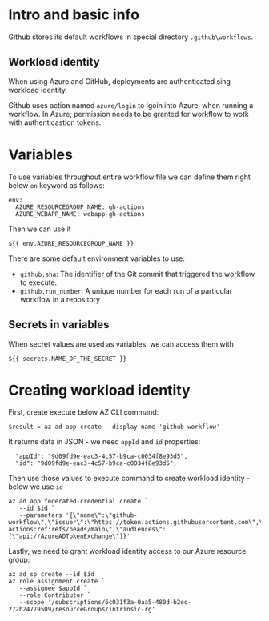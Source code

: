 # Intro and basic info

Github stores its default workflows in special directory `.github\workflows`.

## Workload identity

When using Azure and GitHub, deployments are authenticated sing workload identity.

Github uses action named `azure/login` to lgoin into Azure, when running a workflow. In Azure, permission needs to be granted for workflow to wotk with authenticastion tokens.

# Variables

To use variables throughout entire workflow file we can define them right below `on` keyword as follows:
```
env:
  AZURE_RESOURCEGROUP_NAME: gh-actions
  AZURE_WEBAPP_NAME: webapp-gh-actions
```
Then we can use it
```
${{ env.AZURE_RESOURCEGROUP_NAME }}
```
There are some default environment variables to use:
- `github.sha`: The identifier of the Git commit that triggered the workflow to execute.
- `github.run_number`: A unique number for each run of a particular workflow in a repository

## Secrets in variables

When secret values are used as variables, we can access them with
```
${{ secrets.NAME_OF_THE_SECRET }}
```

# Creating workload identity

First, create execute below AZ CLI command:
```
$result = az ad app create --display-name 'github-workflow'
```
It returns data in JSON - we need `appId` and `id` properties:
```
  "appId": "9d09fd9e-eac3-4c57-b9ca-c0034f8e93d5",
  "id": "9d09fd9e-eac3-4c57-b9ca-c0034f8e93d5",
```
Then use those values to execute command to create workload identity - below we use `id`
```
az ad app federated-credential create `
   --id $id `
   --parameters '{\"name\":\"github-workflow\",\"issuer\":\"https://token.actions.githubusercontent.com\",\"subject\":\"repo:$mturczyn/$github-actions:ref:refs/heads/main\",\"audiences\":[\"api://AzureADTokenExchange\"]}'
```
Lastly, we need to grant workload identity access to our Azure resource group:
```
az ad sp create --id $id
az role assignment create `
   --assignee $appId `
   --role Contributor `
   --scope '/subscriptions/6c031f3a-0aa5-480d-b2ec-272b24779509/resourceGroups/intrinsic-rg'
```